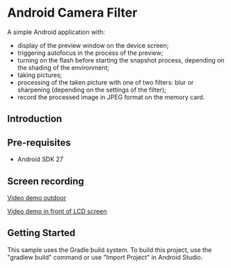 
Android Camera Filter
===================================

A simple Android application with:
- display of the preview window on the device screen;
- triggering autofocus in the process of the preview;
- turning on the flash before starting the snapshot process, depending on the shading of the environment;
- taking pictures;
- processing of the taken picture with one of two filters: blur or sharpening (depending on the settings of the filter);
- record the processed image in JPEG format on the memory card.

Introduction
------------


Pre-requisites
--------------

- Android SDK 27


Screen recording
-------------

<a href="https://youtu.be/DMTnrTiOYiI">Video demo outdoor</a>

<a href="https://youtu.be/LC3h3YrfDpA">Video demo in front of LCD screen</a>

Getting Started
---------------

This sample uses the Gradle build system. To build this project, use the
"gradlew build" command or use "Import Project" in Android Studio.
